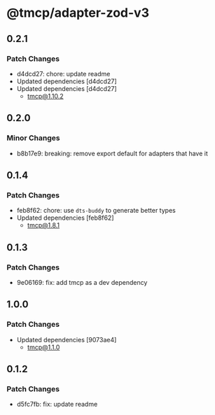 # @tmcp/adapter-zod-v3

## 0.2.1

### Patch Changes

- d4dcd27: chore: update readme
- Updated dependencies [d4dcd27]
- Updated dependencies [d4dcd27]
    - tmcp@1.10.2

## 0.2.0

### Minor Changes

- b8b17e9: breaking: remove export default for adapters that have it

## 0.1.4

### Patch Changes

- feb8f62: chore: use `dts-buddy` to generate better types
- Updated dependencies [feb8f62]
    - tmcp@1.8.1

## 0.1.3

### Patch Changes

- 9e06169: fix: add tmcp as a dev dependency

## 1.0.0

### Patch Changes

- Updated dependencies [9073ae4]
    - tmcp@1.1.0

## 0.1.2

### Patch Changes

- d5fc7fb: fix: update readme
